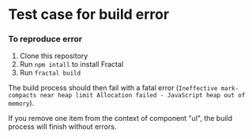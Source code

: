 # Test case for build error

### To reproduce error

1. Clone this repository
1. Run `npm intall` to install Fractal
1. Run `fractal build`

The build process should then fail with a fatal error (`Ineffective mark-compacts near heap limit Allocation failed - JavaScript heap out of memory`).

If you remove one item from the context of component "ul", the build process will finish without errors.
